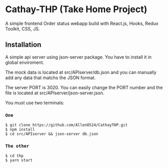 # Cathay-THP (Take Home Project)

A simple frontend Order status webapp build with React.js, Hooks, Redux Toolkit, CSS, JS.

## Installation

A simple api server using json-server package. You have to install it in global enviroment.

The mock data is located at src/APIserver/db.json and you can manually add any data that matchs the JSON format.

The server PORT is 3020. You can easily change the PORT number and the file is located at src/APIserver/json-server.json. 

You must use two terminals:

### `One`

```
$ git clone https://github.com/Allen0524/CathayTHP.git
$ npm install
$ cd src/APIserver && json-server db.json 
```

### `The other`
```
$ cd thp
$ yarn start
```





